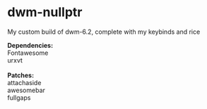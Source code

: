 # dwm-nullptr

My custom build of dwm-6.2, complete with my keybinds and rice

**Dependencies:** <br>
Fontawesome <br>
urxvt <br>
<br>
**Patches: <br>**
attachaside <br>
awesomebar <br>
fullgaps <br>
